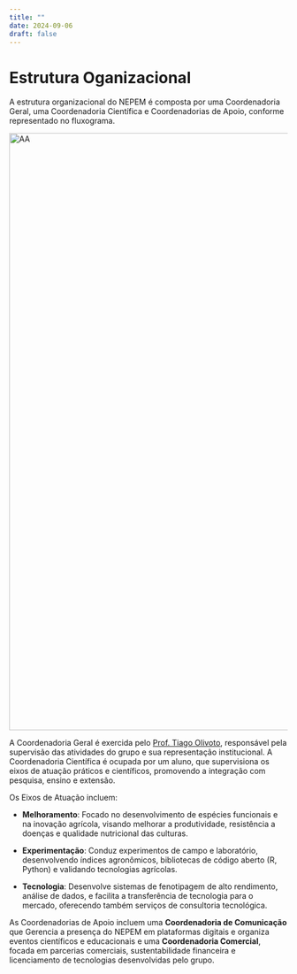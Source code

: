 ```yaml
---
title: ""
date: 2024-09-06
draft: false
---
```



# Estrutura Oganizacional

A estrutura organizacional do NEPEM é composta por uma Coordenadoria Geral, uma
Coordenadoria Científica e Coordenadorias de Apoio, conforme representado no
fluxograma.


<img src="/img/structure.svg" alt="AA" style="width:1080px;">

A Coordenadoria Geral é exercida pelo [Prof. Tiago
Olivoto](https://olivoto.com.br/), responsável pela supervisão das atividades do
grupo e sua representação institucional. A Coordenadoria Científica é ocupada
por um aluno, que supervisiona os eixos de atuação práticos e científicos,
promovendo a integração com pesquisa, ensino e extensão.

Os Eixos de Atuação incluem:

- **Melhoramento**: Focado no desenvolvimento de espécies funcionais e na inovação
agrícola, visando melhorar a produtividade, resistência a doenças e qualidade
nutricional das culturas.

- **Experimentação**: Conduz experimentos de campo e laboratório, desenvolvendo
índices agronômicos, bibliotecas de código aberto (R, Python) e validando
tecnologias agrícolas.

- **Tecnologia**: Desenvolve sistemas de fenotipagem de alto rendimento, análise de
dados, e facilita a transferência de tecnologia para o mercado, oferecendo
também serviços de consultoria tecnológica.

As Coordenadorias de Apoio incluem uma **Coordenadoria de Comunicação** que Gerencia
a presença do NEPEM em plataformas digitais e organiza eventos científicos e
educacionais e uma **Coordenadoria Comercial**, focada em parcerias comerciais,
sustentabilidade financeira e licenciamento de tecnologias desenvolvidas pelo
grupo.
